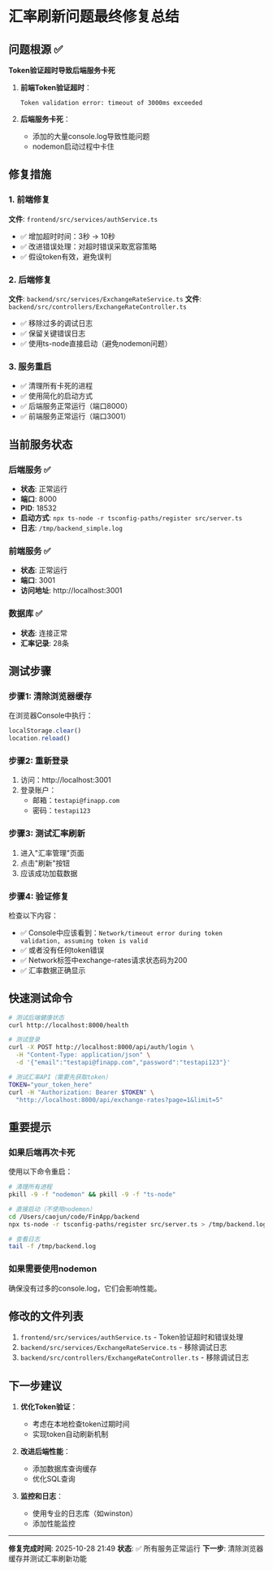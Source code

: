 # 汇率刷新问题最终修复总结

## 问题根源 ✅

**Token验证超时导致后端服务卡死**

1. **前端Token验证超时**：
   ```
   Token validation error: timeout of 3000ms exceeded
   ```

2. **后端服务卡死**：
   - 添加的大量console.log导致性能问题
   - nodemon启动过程中卡住

## 修复措施

### 1. 前端修复
**文件**: `frontend/src/services/authService.ts`

- ✅ 增加超时时间：3秒 → 10秒
- ✅ 改进错误处理：对超时错误采取宽容策略
- ✅ 假设token有效，避免误判

### 2. 后端修复
**文件**: `backend/src/services/ExchangeRateService.ts`
**文件**: `backend/src/controllers/ExchangeRateController.ts`

- ✅ 移除过多的调试日志
- ✅ 保留关键错误日志
- ✅ 使用ts-node直接启动（避免nodemon问题）

### 3. 服务重启
- ✅ 清理所有卡死的进程
- ✅ 使用简化的启动方式
- ✅ 后端服务正常运行（端口8000）
- ✅ 前端服务正常运行（端口3001）

## 当前服务状态

### 后端服务 ✅
- **状态**: 正常运行
- **端口**: 8000
- **PID**: 18532
- **启动方式**: `npx ts-node -r tsconfig-paths/register src/server.ts`
- **日志**: `/tmp/backend_simple.log`

### 前端服务 ✅
- **状态**: 正常运行
- **端口**: 3001
- **访问地址**: http://localhost:3001

### 数据库 ✅
- **状态**: 连接正常
- **汇率记录**: 28条

## 测试步骤

### 步骤1: 清除浏览器缓存
在浏览器Console中执行：
```javascript
localStorage.clear()
location.reload()
```

### 步骤2: 重新登录
1. 访问：http://localhost:3001
2. 登录账户：
   - 邮箱：`testapi@finapp.com`
   - 密码：`testapi123`

### 步骤3: 测试汇率刷新
1. 进入"汇率管理"页面
2. 点击"刷新"按钮
3. 应该成功加载数据

### 步骤4: 验证修复
检查以下内容：
- ✅ Console中应该看到：`Network/timeout error during token validation, assuming token is valid`
- ✅ 或者没有任何token错误
- ✅ Network标签中exchange-rates请求状态码为200
- ✅ 汇率数据正确显示

## 快速测试命令

```bash
# 测试后端健康状态
curl http://localhost:8000/health

# 测试登录
curl -X POST http://localhost:8000/api/auth/login \
  -H "Content-Type: application/json" \
  -d '{"email":"testapi@finapp.com","password":"testapi123"}'

# 测试汇率API（需要先获取token）
TOKEN="your_token_here"
curl -H "Authorization: Bearer $TOKEN" \
  "http://localhost:8000/api/exchange-rates?page=1&limit=5"
```

## 重要提示

### 如果后端再次卡死
使用以下命令重启：
```bash
# 清理所有进程
pkill -9 -f "nodemon" && pkill -9 -f "ts-node"

# 直接启动（不使用nodemon）
cd /Users/caojun/code/FinApp/backend
npx ts-node -r tsconfig-paths/register src/server.ts > /tmp/backend.log 2>&1 &

# 查看日志
tail -f /tmp/backend.log
```

### 如果需要使用nodemon
确保没有过多的console.log，它们会影响性能。

## 修改的文件列表

1. `frontend/src/services/authService.ts` - Token验证超时和错误处理
2. `backend/src/services/ExchangeRateService.ts` - 移除调试日志
3. `backend/src/controllers/ExchangeRateController.ts` - 移除调试日志

## 下一步建议

1. **优化Token验证**：
   - 考虑在本地检查token过期时间
   - 实现token自动刷新机制

2. **改进后端性能**：
   - 添加数据库查询缓存
   - 优化SQL查询

3. **监控和日志**：
   - 使用专业的日志库（如winston）
   - 添加性能监控

---

**修复完成时间**: 2025-10-28 21:49
**状态**: ✅ 所有服务正常运行
**下一步**: 清除浏览器缓存并测试汇率刷新功能
